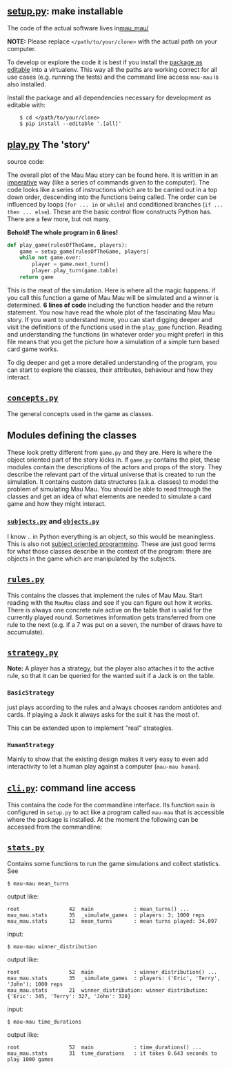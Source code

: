 ## [setup.py](setup.py): make installable

The code of the actual software lives in[mau_mau/](https://github.com/obestwalter/mau-mau/tree/master/mau_mau/)

**NOTE:** Please replace `</path/to/your/clone>` with the actual path on your computer.

To develop or explore the code it is best if you install the [package as editable](https://pip.pypa.io/en/stable/reference/pip_install/#editable-installs) into a virtualenv. This way all the paths are working correct for all use cases (e.g. running the tests) and the command line access `mau-mau` is also installed.

Install the package and all dependencies necessary for development as editable with:

        $ cd </path/to/your/clone>
        $ pip install --editable '.[all]'
      
## [play.py](https://github.com/obestwalter/mau-mau/blob/master/mau_mau/play.py) The 'story'

source code: 

The overall plot of the Mau Mau story can be found here. It is written in an [imperative](https://en.wikipedia.org/wiki/Imperative_programming) way (like a series of commands given to the computer). The code looks like a series of instructions which are to be carried out in a top down order, descending into the functions being called. The order can be influenced by loops (`for ... in` or `while`) and conditioned branches (`if ... then ... else`). These are the basic control flow constructs Python has. There are a few more, but not many.

**Behold! The whole program in 6 lines!**

```python
def play_game(rulesOfTheGame, players):
    game = setup_game(rulesOfTheGame, players)
    while not game.over:
        player = game.next_turn()
        player.play_turn(game.table)
    return game
```

This is the meat of the simulation. Here is where all the magic happens. if you call this function a game of Mau Mau will be simulated and a winner is determined. **6 lines of code** including the function header and the return statement. You now have read the whole plot of the fascinating Mau Mau story. If you want to understand more, you can start digging deeper and visit the definitions of the functions used in the `play_game` function. Reading and understanding the functions (in whatever order you might prefer) in this file means that you get the picture how a simulation of a simple turn based card game works.

To dig deeper and get a more detailed understanding of the program, you can start to explore the classes, their attributes, behaviour and how they interact. 

## [`concepts.py`](https://github.com/obestwalter/mau-mau/blob/master/mau_mau/concepts.py)

The general concepts used in the game as classes.

## Modules defining the classes

These look pretty different from `game.py` and they are. Here is where the object oriented part of the story kicks in. If `game.py` contains the plot, these modules contain the descriptions of the actors and props of the story. They describe the relevant part of the virtual universe that is created to run the simulation. It contains custom data structures (a.k.a. classes) to model the problem of simulating Mau Mau. You should be able to read through the classes and get an idea of what elements are needed to simulate a card game and how they might interact.

### [`subjects.py`](https://github.com/obestwalter/mau-mau/blob/master/mau_mau/subjects.py) and [`objects.py`](https://github.com/obestwalter/mau-mau/blob/master/mau_mau/objects.py)

I know .. in Python everything is an object, so this would be meaningless. This is also not [subject oriented programming](https://en.wikipedia.org/wiki/Subject-oriented_programming). These are just good terms for what those classes describe in the context of the program: there are objects in the game which are manipulated by the subjects.

## [`rules.py`](https://github.com/obestwalter/mau-mau/blob/master/mau_mau/rules.py)

This contains the classes that implement the rules of Mau Mau. Start reading with the `MauMau` class and see if you can figure out how it works. There is always one concrete rule active on the table that is valid for the currently played round. Sometimes information gets transferred from one rule to the next (e.g. if a 7 was put on a seven, the number of draws have to accumulate). 

## [`strategy.py`](https://github.com/obestwalter/mau-mau/blob/master/mau_mau/strategy.py)

**Note:** A player has a strategy, but the player also attaches it to the active rule, so that it can be queried for the wanted suit if a Jack is on the table.

### `BasicStrategy` 

just plays according to the rules and always chooses random antidotes and cards. If playing a Jack it always asks for the suit it has the most of. 

This can be extended upon to implement "real" strategies.

### `HumanStrategy`
 
Mainly to show that the existing design makes it very easy to even add interactivity to let a human play against a computer (`mau-mau human`).

## [`cli.py`](https://github.com/obestwalter/mau-mau/blob/master/mau_mau/cli.py): command line access

This contains the code for the commandline interface. Its function `main` is configured in `setup.py` to act like a program called `mau-mau` that is accessible where the package is installed. At the moment the following can be accessed from the commandline:

## [`stats.py`](https://github.com/obestwalter/mau-mau/blob/master/mau_mau/stats.py)

Contains some functions to run the game simulations and collect statistics. See 

    $ mau-mau mean_turns

output like:

    root                42  main             : mean_turns() ...
    mau_mau.stats       35  _simulate_games  : players: 3; 1000 reps
    mau_mau.stats       12  mean_turns       : mean turns played: 34.097

input:

    $ mau-mau winner_distribution

output like:

    root                52  main             : winner_distribution() ...
    mau_mau.stats       35  _simulate_games  : players: ('Eric', 'Terry', 'John'); 1000 reps
    mau_mau.stats       21  winner_distribution: winner distribution: {'Eric': 345, 'Terry': 327, 'John': 328}

input:

    $ mau-mau time_durations

output like:

    root                52  main             : time_durations() ...
    mau_mau.stats       31  time_durations   : it takes 0.643 seconds to play 1000 games

